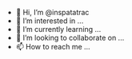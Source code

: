 - 👋 Hi, I’m @inspatatrac
- 👀 I’m interested in ...
- 🌱 I’m currently learning ...
- 💞️ I’m looking to collaborate on ...
- 📫 How to reach me ...

<!---
inspatatrac/inspatatrac is a ✨ special ✨ repository because its `README.md` (this file) appears on your GitHub profile.
You can click the Preview link to take a look at your changes.
--->
